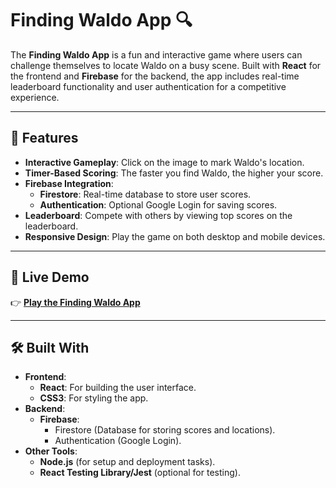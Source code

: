 # Finding Waldo App 🔍

The **Finding Waldo App** is a fun and interactive game where users can challenge themselves to locate Waldo on a busy scene. Built with **React** for the frontend and **Firebase** for the backend, the app includes real-time leaderboard functionality and user authentication for a competitive experience.

---

## 🌟 Features

- **Interactive Gameplay**: Click on the image to mark Waldo's location.
- **Timer-Based Scoring**: The faster you find Waldo, the higher your score.
- **Firebase Integration**:
  - **Firestore**: Real-time database to store user scores.
  - **Authentication**: Optional Google Login for saving scores.
- **Leaderboard**: Compete with others by viewing top scores on the leaderboard.
- **Responsive Design**: Play the game on both desktop and mobile devices.

---

## 🚀 Live Demo

👉 **[Play the Finding Waldo App](https://waldo-314a7.firebaseapp.com/)**

---

## 🛠️ Built With

- **Frontend**:
  - **React**: For building the user interface.
  - **CSS3**: For styling the app.
- **Backend**:
  - **Firebase**:
    - Firestore (Database for storing scores and locations).
    - Authentication (Google Login).
- **Other Tools**:
  - **Node.js** (for setup and deployment tasks).
  - **React Testing Library/Jest** (optional for testing).
